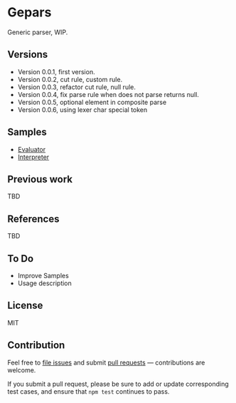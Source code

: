 # Gepars

Generic parser, WIP.

## Versions

- Version 0.0.1, first version.
- Version 0.0.2, cut rule, custom rule.
- Version 0.0.3, refactor cut rule, null rule.
- Version 0.0.4, fix parse rule when does not parse returns null.
- Version 0.0.5, optional element in composite parse
- Version 0.0.6, using lexer char special token

## Samples

- [Evaluator](https://github.com/ajlopez/gepars/tree/master/samples/evaluator)
- [Interpreter](https://github.com/ajlopez/gepars/tree/master/samples/interpreter)

## Previous work

TBD

## References

TBD

## To Do

- Improve Samples
- Usage description

## License

MIT

## Contribution

Feel free to [file issues](https://github.com/ajlopez/gepars) and submit
[pull requests](https://github.com/ajlopez/gepars/pulls) — contributions are
welcome.

If you submit a pull request, please be sure to add or update corresponding
test cases, and ensure that `npm test` continues to pass.

